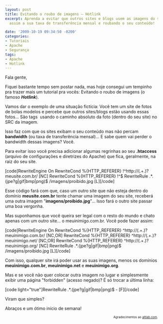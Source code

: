 ```yaml
---
layout: post
title: Evitando o roubo de imagens – Hotlink
excerpt: Aprenda a evitar que outros sites e blogs usem as imagens do seu site, consumindo
  assim a sua taxa de transferência mensal e roubando o seu conteúdo!

date: '2009-10-19 09:34:50 -0200'
categories:
- Tutoriais
- Apache
- Segurança
tags:
- Apache
- Hotlink
---
```

<p>Fala gente,</p>
<p>Fiquei bastante tempo sem postar nada, mas hoje consegui um tempinho pra trazer mais um tutorial pra vocês: Evitando o roubo de imagens (o famoso <strong><em>Hotlink</em></strong>).</p>
<p>Vamos dar o exemplo de uma situação fictícia: Você tem um site de fotos de bolas modelos e percebe que outros sites/blogs estão usando essas fotos... São tags <img> usando o caminho absoluto da foto (dentro do seu site) no SRC da imagem.</p>
<p>Isso faz com que os sites exibam o seu conteúdo mas não percam <strong>bandwidth</strong> (ou taxa de transferência mensal)... E sabe quem vai perder o bandwidth dessas imagens? Você.</p>
<p>Para evitar isso você precisa adicionar algumas regrinhas ao seu <strong>.htaccess</strong> (arquivo de configurações e diretrizes do Apache) que fica, geralmente, na raiz do seu site.</p>

[code]RewriteEngine On
RewriteCond %{HTTP_REFERER} !^http://(.+\.)?meusite\.com\.br/ [NC]
RewriteCond %{HTTP_REFERER} !^$
RewriteRule .*\.(jpe?g|gif|bmp|png)$ /imagens/proibido.jpg [L][/code]

<p>Esse código fará com que, caso um outro site que não esteja dentro do domínio <strong>meusite.com.br</strong> tente chamar uma imagem do seu site, receberá uma outra imagem "<strong>imagens/proibido.jpg</strong>"... Isso fará o outro site passar uma boa vergonha.</p>
<p>Mas suponhamos que você queira ser legal com o resto do mundo e chato apenas com um outro site... o meuinimigo.com.br. Você pode fazer assim:</p>

[code]RewriteEngine On
RewriteCond %{HTTP_REFERER} ^http://(.+\.)?meuinimigo\.com\.br/ [NC,OR]
RewriteCond %{HTTP_REFERER} ^http://(.+\.)?meuinimigo\.net/ [NC,OR]
RewriteCond %{HTTP_REFERER} ^http://(.+\.)?meuinimigo\.org/ [NC]
RewriteRule .*\.(jpe?g|gif|bmp|png)$ /imagens/proibido.jpg [L][/code]

<p>Com isso, qualquer site irá poder usar as suas imagens, menos os domínios <strong>meuinimigo.com.br</strong>, <strong>meuinimigo.net</strong> e <strong>meuinimigo.org</strong>.</p>
<p>Mas e se você não quer colocar outra imagem no lugar e simplesmente exibir uma página "forbidden" (acesso negado)? É só trocar a última linha:</p>

[code light="true"]RewriteRule .*\.(jpe?g|gif|bmp|png)$ - [F][/code]

<p>Viram que simples?</p>
<p>Abraços e um ótimo início de semana!</p>
<p style="font-size: 10px; text-align: right">Agradecimentos ao <a target="_blank" rel="nofollow" href="http://altlab.com/htaccess_tutorial.html">altlab.com</a>.</p>
